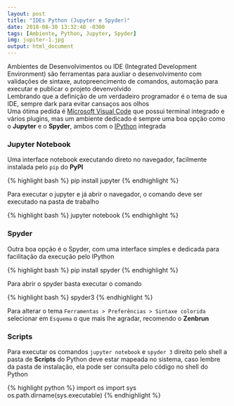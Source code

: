 ```yaml
---
layout: post
title: "IDEs Python (Jupyter e Spyder)"
date: 2018-08-30 13:32:48 -0300
tags: [Ambiente, Python, Jupyter, Spyder]
img: jupiter-1.jpg
output: html_document      
---
```




Ambientes de Desenvolvimentos ou IDE (Integrated Development Environment) são ferramentas para auxliar o desenvolvimento com validações de sintaxe, autopreencimento de comandos, automação para executar e publicar o projeto devenvolvido<br>
Lembrando que a definição de um verdadeiro programador é o tema de sua IDE, sempre dark para evitar cansaços aos olhos<br>
Uma ótima pedida é [Microsoft Visual Code](https://code.visualstudio.com/) que possui terminal integrado e vários plugins, mas um ambiente dedicado é sempre uma boa opção como o **Jupyter** e o **Spyder**, ambos com o [IPython](https://ipython.org/) integrada

### Jupyter Notebook

Uma interface notebook executando direto no navegador, facilmente instalada pelo `pip` do **PyPI**


{% highlight bash %}
pip install jupyter
{% endhighlight %}

Para executar o jupyter e já abrir o navegador, o comando deve ser executado na pasta de trabalho


{% highlight bash %}
jupyter notebook
{% endhighlight %}

### Spyder

Outra boa opção é o Spyder, com uma interface simples e dedicada para facilitação da execução pelo IPython


{% highlight bash %}
pip install spyder
{% endhighlight %}

Para abrir o spyder basta executar o comando


{% highlight bash %}
spyder3
{% endhighlight %}

Para alterar o tema `Ferramentas > Preferências > Sintaxe colorida` selecionar em `Esquema` o que mais lhe agradar, recomendo o **Zenbrun**

### Scripts

Para executar os comandos `jupyter notebook` e `spyder 3` direito pelo shell a pasta de **Scripts** do Python deve estar mapeada no sistema, caso lembre da pasta de instalação, ela pode ser consulta pelo código no shell do Python


{% highlight python %}
import os
import sys
os.path.dirname(sys.executable)
{% endhighlight %}
